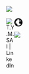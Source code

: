 ![](https://komarev.com/ghpvc/?username=tymsai&color=blueviolet&style=plastic&label=VIEWS)

[<img align="center" alt="tymsai.netlify.app" width="22px" src="https://raw.githubusercontent.com/iconic/open-iconic/master/svg/globe.svg" />][website]
[<img align="left" alt="T.Y.M.SAI | LinkedIn" width="22px" src="https://cdn.jsdelivr.net/npm/simple-icons@v3/icons/linkedin.svg" />][linkedin]

[website]: https://tymsai.netlify.app
[linkedin]: https://www.linkedin.com/in/t-y-m-sai-4ab087203
<img align="" src="https://github-readme-stats.vercel.app/api/top-langs/?username=tymsai&border_radius=25&layout=compact" />

<!--

<a href="https://profile.codersrank.io/user/tymsai#Tech%20Skills">
    <img src="https://cr-skills-chart-widget.azurewebsites.net/api/api?username=tymsai&labels=true&legend=true&tooltip=true&max-labels=24&branding=false">
  </a>
-->
